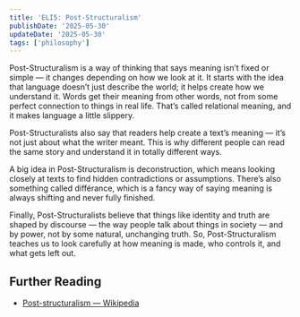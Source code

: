 ```yaml
---
title: 'ELI5: Post-Structuralism'
publishDate: '2025-05-30'
updateDate: '2025-05-30'
tags: ['philosophy']
---
```


Post-Structuralism is a way of thinking that says meaning isn’t fixed or simple — it changes depending on how we look at it. It starts with the idea that language doesn’t just describe the world; it helps create how we understand it. Words get their meaning from other words, not from some perfect connection to things in real life. That’s called relational meaning, and it makes language a little slippery.

Post-Structuralists also say that readers help create a text’s meaning — it’s not just about what the writer meant. This is why different people can read the same story and understand it in totally different ways.

A big idea in Post-Structuralism is deconstruction, which means looking closely at texts to find hidden contradictions or assumptions. There’s also something called différance, which is a fancy way of saying meaning is always shifting and never fully finished.

Finally, Post-Structuralists believe that things like identity and truth are shaped by discourse — the way people talk about things in society — and by power, not by some natural, unchanging truth. So, Post-Structuralism teaches us to look carefully at how meaning is made, who controls it, and what gets left out.

## Further Reading

- [Post-structuralism — Wikipedia](https://en.wikipedia.org/wiki/Post-structuralism)
